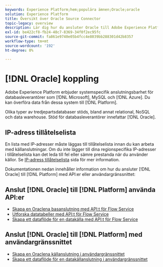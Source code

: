 ```yaml
---
keywords: Experience Platform;hem;populära ämnen;Oracle;oracle
solution: Experience Platform
title: Översikt över Oracle Source Connector
topic-legacy: overview
description: Lär dig hur du ansluter Oracle till Adobe Experience Platform med API:er eller användargränssnittet.
exl-id: be422cf8-fb24-48c7-8369-34f0f2ec95fc
source-git-commit: fa861e9740e05b4fcc4e8039bb288301d42b8357
workflow-type: tm+mt
source-wordcount: '192'
ht-degree: 0%

---
```


# [!DNL Oracle] koppling

Adobe Experience Platform erbjuder systemspecifik anslutningsbarhet för databasleverantörer som [!DNL Microsoft], MySQL och [!DNL Azure]. Du kan överföra data från dessa system till [!DNL Platform].

Olika typer av tredjepartsdatabaser stöds, bland annat relational, NoSQL och data warehouse. Stöd för databasleverantörer innefattar [!DNL Oracle].

## IP-adress tillåtelselista

En lista med IP-adresser måste läggas till tillåtelselista innan du kan arbeta med källanslutningar. Om du inte lägger till dina regionspecifika IP-adresser i tillåtelselista kan det leda till fel eller sämre prestanda när du använder källor. Se [IP-adress tillåtelselista](../../ip-address-allow-list.md) sida för mer information.

Dokumentationen nedan innehåller information om hur du ansluter [!DNL Oracle] till [!DNL Platform] med API:er eller användargränssnittet:

## Anslut [!DNL Oracle] till [!DNL Platform] använda API:er

- [Skapa en Oraclena basanslutning med API:t för Flow Service](../../tutorials/api/create/databases/oracle.md)
- [Utforska datatabeller med API:t för Flow Service](../../tutorials/api/explore/tabular.md)
- [Skapa ett dataflöde för en datakälla med API:t för Flow Service](../../tutorials/api/collect/database-nosql.md)

## Anslut [!DNL Oracle] till [!DNL Platform] med användargränssnittet

- [Skapa en Oraclena källanslutning i användargränssnittet](../../tutorials/ui/create/databases/oracle.md)
- [Skapa ett dataflöde för en datakällanslutning i användargränssnittet](../../tutorials/ui/dataflow/databases.md)

